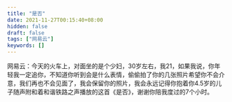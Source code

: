 ```yaml
---
title: "是否"
date: 2021-11-27T00:15:40+08:00
hidden: false
draft: false
tags: ["网易云"]
keywords: []
---
```


​		网易云：今天的火车上，对面坐的是个少妇，30岁左右，我21，如果我说，你年轻我一定追你，不知道你听到会是什么表情，偷偷拍了你的几张照片希望你不会介意，我们再也不会见面了，我会保留你的照片，我会永远记得你抱着你4.5岁的儿子随声附和着和谐铁路之声播放的这首《是否》，谢谢你陪我度过的7个小时。











